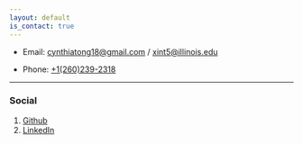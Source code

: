 ```yaml
---
layout: default
is_contact: true
---
```


* Email: [cynthiatong18@gmail.com](mailto:cynthiatong18@gmail.com) / [xint5@illinois.edu](mailto:xint5@illinois.edu)

* Phone: [+1(260)239-2318](tel:+1-(260)239-2318)

---

### Social

1. [Github](https://github.com/tongxin97)
2. [LinkedIn](https://www.linkedin.com/in/xin-tong-470bbb86/)
